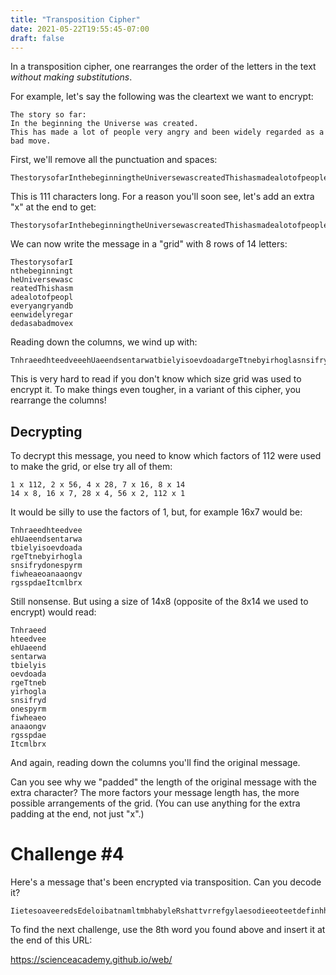 ```yaml
---
title: "Transposition Cipher"
date: 2021-05-22T19:55:45-07:00
draft: false
---
```


In a transposition cipher, one rearranges the order of the letters in the text *without making substitutions*.
<!--more-->

For example, let's say the following was the cleartext we want to encrypt:

```
The story so far:
In the beginning the Universe was created.
This has made a lot of people very angry and been widely regarded as a bad move.
```

First, we'll remove all the punctuation and spaces:

```
ThestorysofarInthebeginningtheUniversewascreatedThishasmadealotofpeopleveryangryandbeenwidelyregardedasabadmove
```

This is 111 characters long. For a reason you'll soon see, let's add an extra "x" at the end to get:

```
ThestorysofarInthebeginningtheUniversewascreatedThishasmadealotofpeopleveryangryandbeenwidelyregardedasabadmovex
```

We can now write the message in a "grid" with 8 rows of 14 letters:

```
ThestorysofarI
nthebeginningt
heUniversewasc
reatedThishasm
adealotofpeopl
everyangryandb
eenwidelyregar
dedasabadmovex
```

Reading down the columns, we wind up with:

```
TnhraeedhteedveeehUaeendsentarwatbielyisoevdoadargeTtnebyirhoglasnsifrydonespyrmfiwheaeoanaaongvrgsspdaeItcmlbrx
```

This is very hard to read if you don't know which size grid was used to encrypt it. To make things even tougher, in a variant of this cipher, you rearrange the columns!

## Decrypting

To decrypt this message, you need to know which factors of 112 were used to make the grid, or else try all of them:

```
1 x 112, 2 x 56, 4 x 28, 7 x 16, 8 x 14
14 x 8, 16 x 7, 28 x 4, 56 x 2, 112 x 1
```

It would be silly to use the factors of 1, but, for example 16x7 would be:

```
Tnhraeedhteedvee
ehUaeendsentarwa
tbielyisoevdoada
rgeTtnebyirhogla
snsifrydonespyrm
fiwheaeoanaaongv
rgsspdaeItcmlbrx
```

Still nonsense. But using a size of 14x8 (opposite of the 8x14 we used to encrypt) would read:

```
Tnhraeed
hteedvee
ehUaeend
sentarwa
tbielyis
oevdoada
rgeTtneb
yirhogla
snsifryd
onespyrm
fiwheaeo
anaaongv
rgsspdae
Itcmlbrx
```

And again, reading down the columns you'll find the original message.

Can you see why we "padded" the length of the original message with the extra character? The more factors your message length has, the more possible arrangements of the grid. (You can use anything for the extra padding at the end, not just "x".)

# Challenge #4

Here's a message that's been encrypted via transposition. Can you decode it?

```
IietesoaveeredsEdeloibatnamltmbhabyleRshattvrrefgylaesodieeoteetdefinhhaeiefhLkbwetosfluhedrrbrddeedaatrtuelsoefaolgSnIoieodpmgidlaeekrieniHdrihtdmovlmeuaaneSgerehsctcoatotaeppeftnrclgdtrdsSahrhetrhnhrsesnohbsratIaoolkseeewhkeAehtrhtreauoxhmrumeyedtroxtRlDariahcisesyepfpfdwsaberx
```

To find the next challenge, use the 8th word you found above and insert it at the end of this URL:

https://scienceacademy.github.io/web/